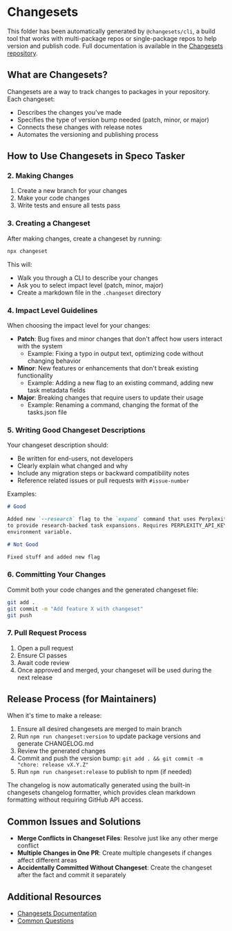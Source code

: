 # Changesets

This folder has been automatically generated by `@changesets/cli`, a build tool that works with multi-package repos or single-package repos to help version and publish code. Full documentation is available in the [Changesets repository](https://github.com/changesets/changesets).

## What are Changesets?

Changesets are a way to track changes to packages in your repository. Each changeset:

- Describes the changes you've made
- Specifies the type of version bump needed (patch, minor, or major)
- Connects these changes with release notes
- Automates the versioning and publishing process

## How to Use Changesets in Speco Tasker

### 2. Making Changes

1. Create a new branch for your changes
2. Make your code changes
3. Write tests and ensure all tests pass

### 3. Creating a Changeset

After making changes, create a changeset by running:

```bash
npx changeset
```

This will:

- Walk you through a CLI to describe your changes
- Ask you to select impact level (patch, minor, major)
- Create a markdown file in the `.changeset` directory

### 4. Impact Level Guidelines

When choosing the impact level for your changes:

- **Patch**: Bug fixes and minor changes that don't affect how users interact with the system
  - Example: Fixing a typo in output text, optimizing code without changing behavior
- **Minor**: New features or enhancements that don't break existing functionality
  - Example: Adding a new flag to an existing command, adding new task metadata fields
- **Major**: Breaking changes that require users to update their usage
  - Example: Renaming a command, changing the format of the tasks.json file

### 5. Writing Good Changeset Descriptions

Your changeset description should:

- Be written for end-users, not developers
- Clearly explain what changed and why
- Include any migration steps or backward compatibility notes
- Reference related issues or pull requests with `#issue-number`

Examples:

```md
# Good

Added new `--research` flag to the `expand` command that uses Perplexity AI
to provide research-backed task expansions. Requires PERPLEXITY_API_KEY
environment variable.

# Not Good

Fixed stuff and added new flag
```

### 6. Committing Your Changes

Commit both your code changes and the generated changeset file:

```bash
git add .
git commit -m "Add feature X with changeset"
git push
```

### 7. Pull Request Process

1. Open a pull request
2. Ensure CI passes
3. Await code review
4. Once approved and merged, your changeset will be used during the next release

## Release Process (for Maintainers)

When it's time to make a release:

1. Ensure all desired changesets are merged to main branch
2. Run `npm run changeset:version` to update package versions and generate CHANGELOG.md
3. Review the generated changes
4. Commit and push the version bump: `git add . && git commit -m "chore: release vX.Y.Z"`
5. Run `npm run changeset:release` to publish to npm (if needed)

The changelog is now automatically generated using the built-in changesets changelog formatter, which provides clean markdown formatting without requiring GitHub API access.

## Common Issues and Solutions

- **Merge Conflicts in Changeset Files**: Resolve just like any other merge conflict
- **Multiple Changes in One PR**: Create multiple changesets if changes affect different areas
- **Accidentally Committed Without Changeset**: Create the changeset after the fact and commit it separately

## Additional Resources

- [Changesets Documentation](https://github.com/changesets/changesets)
- [Common Questions](https://github.com/changesets/changesets/blob/main/docs/common-questions.md)
